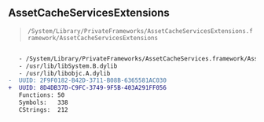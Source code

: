 ## AssetCacheServicesExtensions

> `/System/Library/PrivateFrameworks/AssetCacheServicesExtensions.framework/AssetCacheServicesExtensions`

```diff

   - /System/Library/PrivateFrameworks/AssetCacheServices.framework/AssetCacheServices
   - /usr/lib/libSystem.B.dylib
   - /usr/lib/libobjc.A.dylib
-  UUID: 2F9F0182-B42D-3711-B08B-6365581AC030
+  UUID: 8D4DB37D-C9FC-3749-9F5B-403A291FF056
   Functions: 50
   Symbols:   338
   CStrings:  212

```
